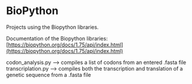 # BioPython
Projects using the Biopython libraries.

Documentation of the Biopython libraries:
[https://biopython.org/docs/1.75/api/index.html](https://biopython.org/docs/1.75/api/index.html)

codon_analysis.py --> compiles a list of codons from an entered .fasta file
transcriplation.py --> compiles both the transcription and translation of a genetic sequence from a .fasta file
